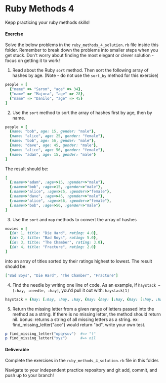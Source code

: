 # Ruby Methods 4

Kepp practicing your ruby methods skills!

#### Exercise

Solve the below problems in the `ruby_methods_4_solution.rb` file inside this folder. Remember to break down the problems into smaller steps when you get stuck. Don't worry about finding the most elegant or clever solution - focus on getting it to work!

1. Read about the Ruby `sort` method. Then sort the following array of hashes by age. (Note - do not use the `sort_by` method for this exercise)
```ruby
people = [
  {"name" => "Saron", "age" => 34},
  {"name" => "Majora", "age" => 28},
  {"name" => "Danilo", "age" => 45}
]
```

2. Use the `sort` method to sort the array of hashes first by age, then by name.
```ruby
people = [
  {name: "bob", age: 15, gender: "male"},
  {name: "alice", age: 25, gender: "female"},
  {name: "bob", age: 56, gender: "male"},
  {name: "dave", age: 45, gender: "male"},
  {name: "alice", age: 56, gender: "female"},
  {name: "adam", age: 15, gender: "male"}
]
```
The result should be:
```ruby
[
  {:name=>"adam", :age=>15, :gender=>"male"},
  {:name=>"bob", :age=>15, :gender=>"male"},
  {:name=>"alice", :age=>25, :gender=>"female"},
  {:name=>"dave", :age=>45, :gender=>"male"},
  {:name=>"alice", :age=>56, :gender=>"female"},
  {:name=>"bob", :age=>56, :gender=>"male"}
]
```

3. Use the `sort` and `map` methods to convert the array of hashes
```ruby
movies = [
  {id: 1, title: "Die Hard", rating: 4.0},
  {id: 2, title: "Bad Boys", rating: 5.0},
  {id: 3, title: "The Chamber", rating: 3.0},
  {id: 4, title: "Fracture", rating: 2.0}
]
```
into an array of titles sorted by their ratings highest to lowest. The result should be:
```ruby
["Bad Boys", "Die Hard", "The Chamber", "Fracture"]
```

4. Find the needle by writing one line of code. As an example, if `haystack = [:hay, :needle, :hay]`, you'd pull it out with: `haystack[1]`
```ruby
haystack = {hay: [:hay, :hay, :hay, {hay: {hay: [:hay, {hay: [:hay, :hay, :needle]}, :hay, :hay, :hay]}}, :hay, :hay]}
```

5. Return the missing letter from a given range of letters passed into the method as a string. If there is no missing letter, the method should return nil. bonus: returns a string of all missing letters as a string. ex: find_missing_letter("ace") would return "bd", write your own test.
```ruby
p find_missing_letter("opqrsuv")  #=> "t"
p find_missing_letter("xyz")      #=> nil
```


#### Deliverable
Complete the exercises in the `ruby_methods_4_solution.rb` file in this folder. 

Navigate to your independent practice repository and git add, commit, and push up to your branch!


